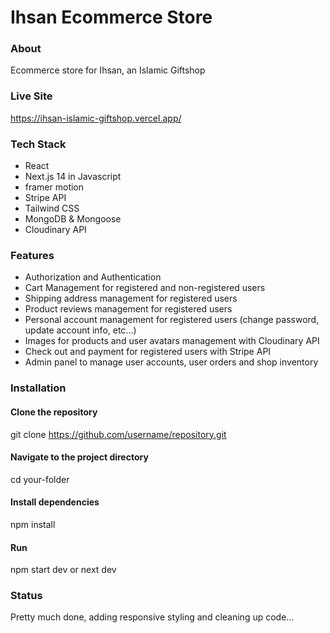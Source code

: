 # Ihsan Ecommerce Store

### About

Ecommerce store for Ihsan, an Islamic Giftshop

### Live Site

https://ihsan-islamic-giftshop.vercel.app/

### Tech Stack

- React
- Next.js 14 in Javascript
- framer motion
- Stripe API
- Tailwind CSS
- MongoDB & Mongoose
- Cloudinary API

### Features

- Authorization and Authentication
- Cart Management for registered and non-registered users
- Shipping address management for registered users
- Product reviews management for registered users
- Personal account management for registered users (change password, update account info, etc...)
- Images for products and user avatars management with Cloudinary API
- Check out and payment for registered users with Stripe API
- Admin panel to manage user accounts, user orders and shop inventory

### Installation

#### Clone the repository

git clone https://github.com/username/repository.git

#### Navigate to the project directory

cd your-folder

#### Install dependencies

npm install

#### Run

npm start dev or next dev

### Status

Pretty much done, adding responsive styling and cleaning up code...
